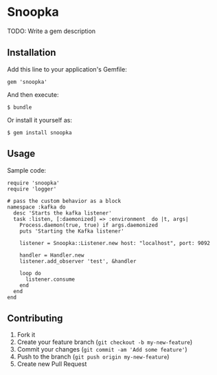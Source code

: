 # Snoopka

TODO: Write a gem description

## Installation

Add this line to your application's Gemfile:

    gem 'snoopka'

And then execute:

    $ bundle

Or install it yourself as:

    $ gem install snoopka

## Usage

Sample code:

    require 'snoopka'
    require 'logger'

    # pass the custom behavior as a block
    namespace :kafka do
      desc 'Starts the kafka listener'
      task :listen, [:daemonized] => :environment  do |t, args|
        Process.daemon(true, true) if args.daemonized
        puts 'Starting the Kafka listener'

        listener = Snoopka::Listener.new host: "localhost", port: 9092

        handler = Handler.new
        listener.add_observer 'test', &handler

        loop do
          listener.consume
        end
      end
    end

## Contributing

1. Fork it
2. Create your feature branch (`git checkout -b my-new-feature`)
3. Commit your changes (`git commit -am 'Add some feature'`)
4. Push to the branch (`git push origin my-new-feature`)
5. Create new Pull Request
